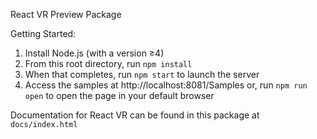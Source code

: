 React VR Preview Package

Getting Started:
  1) Install Node.js (with a version ≥4)
  2) From this root directory, run `npm install`
  3) When that completes, run `npm start` to launch the server
  4) Access the samples at http://localhost:8081/Samples
     or, run `npm run open` to open the page in your default browser

Documentation for React VR can be found in this package at `docs/index.html`
